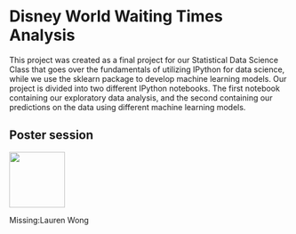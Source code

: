 # Disney World Waiting Times Analysis
This project was created as a final project for our Statistical Data Science Class that goes over the fundamentals of utilizing IPython for data science, while we use the sklearn package to develop machine learning models. Our project is divided into two different IPython notebooks. The first notebook containing our exploratory data analysis, and the second containing our predictions on the data using different machine learning models.


## Poster session
<img src="https://i.imgur.com/900umc2.jpg" width="100" height="100">


Missing:Lauren Wong









